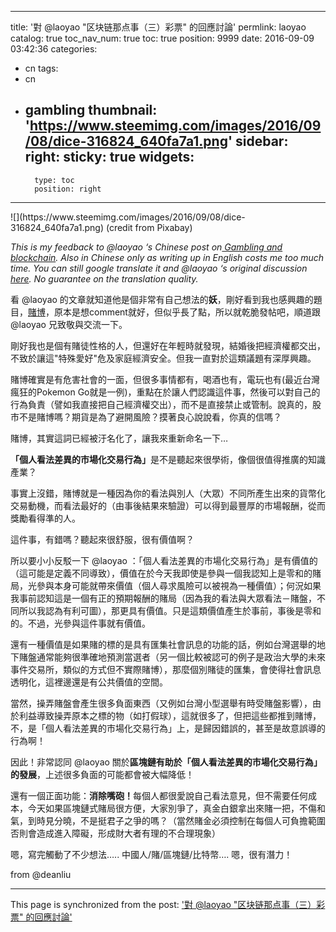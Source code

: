 
---
title: '對 @laoyao "区块链那点事（三）彩票" 的回應討論'
permlink: laoyao
catalog: true
toc_nav_num: true
toc: true
position: 9999
date: 2016-09-09 03:42:36
categories:
- cn
tags:
- cn
- gambling
thumbnail: 'https://www.steemimg.com/images/2016/09/08/dice-316824_640fa7a1.png'
sidebar:
    right:
        sticky: true
widgets:
    -
        type: toc
        position: right
---


<html>
<p>![](https://www.steemimg.com/images/2016/09/08/dice-316824_640fa7a1.png) (credit from Pixabay)</p>
<p><em>This is my feedback to @laoyao ‘s Chinese post on</em><a href="https://steemit.com/cn/@laoyao/641trs-by-laoyao"><em> Gambling and blockchain</em></a><em>. Also in Chinese only as writing up in English costs me too much time. You can still google translate it and @laoyao ‘s original discussion </em><a href="https://steemit.com/cn/@laoyao/641trs-by-laoyao"><em>here</em></a><em>. No guarantee on the translation quality.</em></p>
<p>看 @laoyao 的文章就知道他是個非常有自己想法的<strong>妖</strong>，剛好看到我也感興趣的題目，<a href="https://steemit.com/cn/@laoyao/641trs-by-laoyao">賭博</a>，原本是想comment就好，但似乎長了點，所以就乾脆發帖吧，順道跟 @laoyao 兄致敬與交流一下。</p>
<p>剛好我也是個有賭徒性格的人，但還好在年輕時就發現，結婚後把經濟權都交出，不致於讓這"特殊愛好"危及家庭經濟安全。但我一直對於這類議題有深厚興趣。</p>
<p>賭博確實是有危害社會的一面，但很多事情都有，喝酒也有，電玩也有(最近台灣瘋狂的Pokemon Go就是一例)，重點在於讓人們認識這件事，然後可以對自己的行為負責（譬如我直接把自己經濟權交出），而不是直接禁止或管制。說真的，股市不是賭博嗎？期貨是為了避開風險？摸著良心說說看，你真的信嗎？</p>
<p>賭博，其實這詞已經被汙名化了，讓我來重新命名一下…</p>
<p><strong>「個人看法差異的市場化交易行為」</strong>是不是聽起來很學術，像個很值得推廣的知識產業？</p>
<p>事實上沒錯，賭博就是一種因為你的看法與別人（大眾）不同所產生出來的貨幣化交易動機，而看法最好的（由事後結果來驗證）可以得到最豐厚的市場報酬，從而獎勵看得準的人。</p>
<p>這件事，有錯嗎？聽起來很舒服，很有價值啊？</p>
<p>所以要小小反駁一下 @laoyao ：「個人看法差異的市場化交易行為」是有價值的（這可能是定義不同導致），價值在於今天我即使是參與一個我認知上是零和的賭局，光參與本身可能就帶來價值（個人尋求風險可以被視為一種價值）；何況如果我事前認知這是一個有正的預期報酬的賭局（因為我的看法與大眾看法－賭盤，不同所以我認為有利可圖），那更具有價值。只是這類價值產生於事前，事後是零和的。不過，光參與這件事就有價值。&nbsp;</p>
<p>還有一種價值是如果賭的標的是具有匯集社會訊息的功能的話，例如台灣選舉的地下賭盤通常能夠很準確地預測當選者（另一個比較被認可的例子是政治大學的未來事件交易所，類似的方式但不實際賭博），那麼個別賭徒的匯集，會使得社會訊息透明化，這裡邊還是有公共價值的空間。</p>
<p>當然，操弄賭盤會產生很多負面東西（又例如台灣小型選舉有時受賭盤影響），由於利益導致操弄原本之標的物（如打假球），這就很多了，但把這些都推到賭博，不，是「個人看法差異的市場化交易行為」上，是歸因錯誤的，甚至是故意誤導的行為啊！</p>
<p>因此！非常認同 @laoyao 關於<strong>區塊鏈有助於「個人看法差異的市場化交易行為」的發展</strong>，上述很多負面的可能都會被大幅降低！</p>
<p>還有一個正面功能：<strong>消除嘴砲！</strong>每個人都很愛說自己看法意見，但不需要任何成本，今天如果區塊鏈式賭局很方便，大家別爭了，真金白銀拿出來賭一把，不傷和氣，到時見分曉，不是挺君子之爭的嗎？（當然賭金必須控制在每個人可負擔範圍否則會造成進入障礙，形成財大者有理的不合理現象）</p>
<p>嗯，寫完觸動了不少想法….. 中國人/賭/區塊鏈/比特幣…. 嗯，很有潛力！</p>
<p>from @deanliu</p>
</html>

- - -

This page is synchronized from the post: ['對 @laoyao "区块链那点事（三）彩票" 的回應討論'](https://steemit.com/@deanliu/laoyao)
